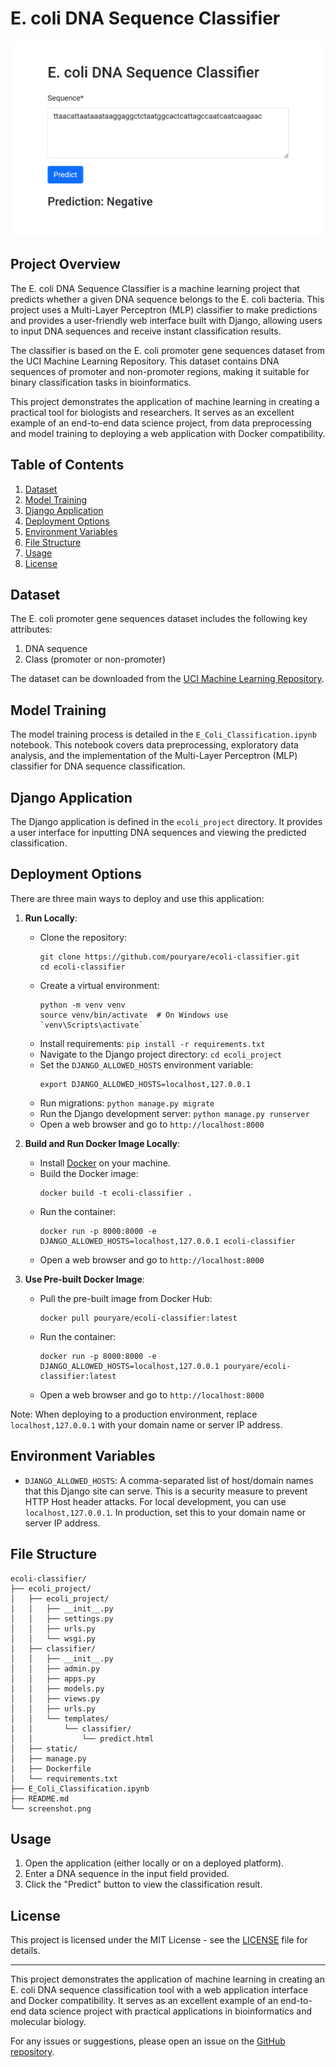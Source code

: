 # E. coli DNA Sequence Classifier

![Application Screenshot](screenshot.png)

## Project Overview

The E. coli DNA Sequence Classifier is a machine learning project that predicts whether a given DNA sequence belongs to the E. coli bacteria. This project uses a Multi-Layer Perceptron (MLP) classifier to make predictions and provides a user-friendly web interface built with Django, allowing users to input DNA sequences and receive instant classification results.

The classifier is based on the E. coli promoter gene sequences dataset from the UCI Machine Learning Repository. This dataset contains DNA sequences of promoter and non-promoter regions, making it suitable for binary classification tasks in bioinformatics.

This project demonstrates the application of machine learning in creating a practical tool for biologists and researchers. It serves as an excellent example of an end-to-end data science project, from data preprocessing and model training to deploying a web application with Docker compatibility.

## Table of Contents

1. [Dataset](#dataset)
2. [Model Training](#model-training)
3. [Django Application](#django-application)
4. [Deployment Options](#deployment-options)
5. [Environment Variables](#environment-variables)
6. [File Structure](#file-structure)
7. [Usage](#usage)
8. [License](#license)

## Dataset

The E. coli promoter gene sequences dataset includes the following key attributes:

1. DNA sequence
2. Class (promoter or non-promoter)

The dataset can be downloaded from the [UCI Machine Learning Repository](https://archive.ics.uci.edu/ml/datasets/molecular+biology+(promoter+gene+sequences)).

## Model Training

The model training process is detailed in the `E_Coli_Classification.ipynb` notebook. This notebook covers data preprocessing, exploratory data analysis, and the implementation of the Multi-Layer Perceptron (MLP) classifier for DNA sequence classification.

## Django Application

The Django application is defined in the `ecoli_project` directory. It provides a user interface for inputting DNA sequences and viewing the predicted classification.

## Deployment Options

There are three main ways to deploy and use this application:

1. **Run Locally**:
   - Clone the repository:
     ```
     git clone https://github.com/pouryare/ecoli-classifier.git
     cd ecoli-classifier
     ```
   - Create a virtual environment: 
     ```
     python -m venv venv
     source venv/bin/activate  # On Windows use `venv\Scripts\activate`
     ```
   - Install requirements: `pip install -r requirements.txt`
   - Navigate to the Django project directory: `cd ecoli_project`
   - Set the `DJANGO_ALLOWED_HOSTS` environment variable:
     ```
     export DJANGO_ALLOWED_HOSTS=localhost,127.0.0.1
     ```
   - Run migrations: `python manage.py migrate`
   - Run the Django development server: `python manage.py runserver`
   - Open a web browser and go to `http://localhost:8000`

2. **Build and Run Docker Image Locally**:
   - Install [Docker](https://docs.docker.com/get-docker/) on your machine.
   - Build the Docker image: 
     ```
     docker build -t ecoli-classifier .
     ```
   - Run the container: 
     ```
     docker run -p 8000:8000 -e DJANGO_ALLOWED_HOSTS=localhost,127.0.0.1 ecoli-classifier
     ```
   - Open a web browser and go to `http://localhost:8000`

3. **Use Pre-built Docker Image**:
   - Pull the pre-built image from Docker Hub:
     ```
     docker pull pouryare/ecoli-classifier:latest
     ```
   - Run the container:
     ```
     docker run -p 8000:8000 -e DJANGO_ALLOWED_HOSTS=localhost,127.0.0.1 pouryare/ecoli-classifier:latest
     ```
   - Open a web browser and go to `http://localhost:8000`

Note: When deploying to a production environment, replace `localhost,127.0.0.1` with your domain name or server IP address.

## Environment Variables

- `DJANGO_ALLOWED_HOSTS`: A comma-separated list of host/domain names that this Django site can serve. This is a security measure to prevent HTTP Host header attacks. For local development, you can use `localhost,127.0.0.1`. In production, set this to your domain name or server IP address.

## File Structure
```
ecoli-classifier/
├── ecoli_project/
│   ├── ecoli_project/
│   │   ├── __init__.py
│   │   ├── settings.py
│   │   ├── urls.py
│   │   └── wsgi.py
│   ├── classifier/
│   │   ├── __init__.py
│   │   ├── admin.py
│   │   ├── apps.py
│   │   ├── models.py
│   │   ├── views.py
│   │   ├── urls.py
│   │   └── templates/
│   │       └── classifier/
│   │           └── predict.html
│   ├── static/
│   ├── manage.py
│   ├── Dockerfile
│   └── requirements.txt
├── E_Coli_Classification.ipynb
├── README.md
└── screenshot.png
```

## Usage

1. Open the application (either locally or on a deployed platform).
2. Enter a DNA sequence in the input field provided.
3. Click the "Predict" button to view the classification result.

## License

This project is licensed under the MIT License - see the [LICENSE](LICENSE) file for details.

---

This project demonstrates the application of machine learning in creating an E. coli DNA sequence classification tool with a web application interface and Docker compatibility. It serves as an excellent example of an end-to-end data science project with practical applications in bioinformatics and molecular biology.

For any issues or suggestions, please open an issue on the [GitHub repository](https://github.com/pouryare/ecoli-classifier).
